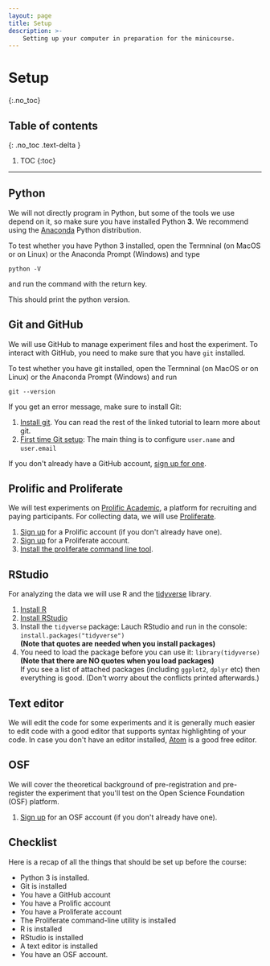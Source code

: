 ```yaml
---
layout: page
title: Setup
description: >-
    Setting up your computer in preparation for the minicourse.
---
```


# Setup
{:.no_toc}

## Table of contents
{: .no_toc .text-delta }

1. TOC
{:toc}

---

## Python

We will not directly program in Python, but some of the tools we use depend on it, so make sure you have installed Python **3**. We recommend using the [Anaconda](https://www.anaconda.com/products/individual) Python distribution.

To test whether you have Python 3 installed, open the Termninal (on MacOS or on Linux) or the Anaconda Prompt (Windows) and type 

```
python -V
```
and run the command with the return key.

This should print the python version.

## Git and GitHub

We will use GitHub to manage experiment files and host the experiment. To interact with GitHub, you need to make sure that you have `git` installed. 

To test whether you have git installed, open the Termninal (on MacOS or on Linux) or the Anaconda Prompt (Windows) and run 

```
git --version
```

If you get an error message, make sure to install Git:

1. [Install git](https://git-scm.com/book/en/v2/Getting-Started-Installing-Git). You can read the rest of the linked tutorial to learn more about git.
2. [First time Git setup](https://git-scm.com/book/en/v2/Getting-Started-First-Time-Git-Setup): The main thing is to configure `user.name` and `user.email`

If you don't already have a GitHub account,  [sign up for one](https://github.com/).

## Prolific and Proliferate

We will test experiments on [Prolific Academic](https://prolific.co), a platform for recruiting and paying participants. For collecting data, we will use [Proliferate](https://docs.proliferate.alps.science).

1. [Sign up](https://app.prolific.co/register/researcher) for a Prolific account (if you don't already have one).
2. [Sign up](https://proliferate.alps.science/admin/signup) for a Proliferate account.
3. [Install the proliferate command line tool](https://docs.proliferate.alps.science/en/latest/cli/setup.html).

## RStudio

For analyzing the data we will use R and the [tidyverse](https://tidyverse.org) library.

1. [Install R](https://cran.rstudio.com/)
2. [Install RStudio](https://www.rstudio.com/products/rstudio/download/)
3. Install the `tidyverse` package: Lauch RStudio and run in the console: `install.packages("tidyverse")`  
**(Note that quotes are needed when you install packages)**
4. You need to load the package before you can use it:
`library(tidyverse)`  
**(Note that there are NO quotes when you load packages)**  
If you see a list of attached packages (including `ggplot2`, `dplyr` etc) then everything is good. (Don't worry about the conflicts printed afterwards.)

## Text editor

We will edit the code for some experiments and it is generally much easier to edit code with a good editor that supports syntax highlighting of your code. In case you don't have an editor installed, [Atom](https://atom.io/) is a good free editor.

## OSF

We will cover the theoretical background of pre-registration and pre-register the experiment that you'll test on the Open Science Foundation (OSF) platform.

1. [Sign up](https://osf.io/register) for an OSF account (if you don't already have one).

## Checklist

Here is a recap of all the things that should be set up before the course:

* Python 3 is installed.
* Git is installed
* You have a GitHub account
* You have a Prolific account
* You have a Proliferate account
* The Proliferate command-line utility is installed
* R is installed
* RStudio is installed
* A text editor is installed
* You have an OSF account.
